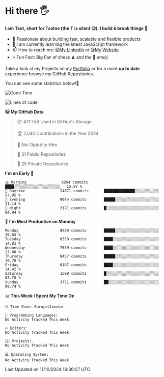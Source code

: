 # Hi there :raised_hand_with_fingers_splayed:
#### I am Tsot, short for Tsotne (the T is silent :wink:). I build & break things :space_invader:
- :telescope: Passionate about building fast, scalable and flexible products
- :seedling: I am currently learning the latest JavaScript framework 
- :mailbox: How to reach me: [@My LinkedIn](https://www.linkedin.com/in/tsotne-gvadzabia/) or [@My Website](https://tsotne.co.uk/contact)
- :zap: Fun Fact: Big Fan of chess ♟ and the 👾 emoji

Take a look at my Projects on my [Portfolio](https://tsotne.co.uk/) or for a more **up to date** experience browse my GitHub Repositories.

You can see some statistics below!:space_invader:
<!--START_SECTION:waka-->
![Code Time](http://img.shields.io/badge/Code%20Time-761%20hrs%202%20mins-blue)

![Lines of code](https://img.shields.io/badge/From%20Hello%20World%20I%27ve%20Written-15.1%20million%20lines%20of%20code-blue)

**🐱 My GitHub Data** 

> 📦 471.1 kB Used in GitHub's Storage 
 > 
> 🏆 2,040 Contributions in the Year 2024
 > 
> 🚫 Not Opted to Hire
 > 
> 📜 31 Public Repositories 
 > 
> 🔑 25 Private Repositories 
 > 
**I'm an Early 🐤** 

```text
🌞 Morning                6854 commits        ████░░░░░░░░░░░░░░░░░░░░░   15.97 % 
🌆 Daytime                24871 commits       ██████████████░░░░░░░░░░░   57.95 % 
🌃 Evening                9074 commits        █████░░░░░░░░░░░░░░░░░░░░   21.14 % 
🌙 Night                  2121 commits        █░░░░░░░░░░░░░░░░░░░░░░░░   04.94 % 
```
📅 **I'm Most Productive on Monday** 

```text
Monday                   8939 commits        █████░░░░░░░░░░░░░░░░░░░░   20.83 % 
Tuesday                  6359 commits        ████░░░░░░░░░░░░░░░░░░░░░   14.82 % 
Wednesday                7639 commits        ████░░░░░░░░░░░░░░░░░░░░░   17.80 % 
Thursday                 8457 commits        █████░░░░░░░░░░░░░░░░░░░░   19.70 % 
Friday                   6187 commits        ████░░░░░░░░░░░░░░░░░░░░░   14.42 % 
Saturday                 1588 commits        █░░░░░░░░░░░░░░░░░░░░░░░░   03.70 % 
Sunday                   3751 commits        ██░░░░░░░░░░░░░░░░░░░░░░░   08.74 % 
```


📊 **This Week I Spent My Time On** 

```text
🕑︎ Time Zone: Europe/London

💬 Programming Languages: 
No Activity Tracked This Week

🔥 Editors: 
No Activity Tracked This Week

🐱‍💻 Projects: 
No Activity Tracked This Week

💻 Operating System: 
No Activity Tracked This Week
```


 Last Updated on 11/10/2024 16:36:27 UTC
<!--END_SECTION:waka-->
